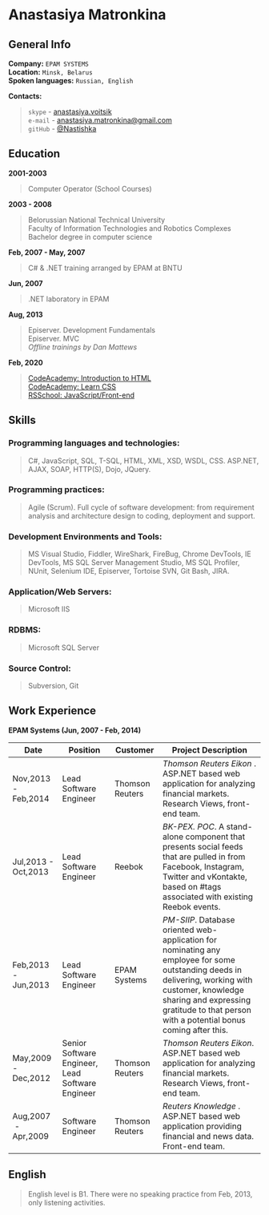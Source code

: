 # Anastasiya Matronkina

## General Info

**Company:**            `EPAM SYSTEMS`  
**Location:**           `Minsk, Belarus`  
**Spoken languages:**   `Russian, English`

**Contacts:**  
> `skype` - [anastasiya.voitsik](skype:anastasiya.voitsik?userinfo)  
> `e-mail` - [anastasiya.matronkina@gmail.com](mailto:anastasiya.matronkina@gmail.com)  
> `gitHub` - [@Nastishka](https://github.com/Nastishka)

## Education

**2001-2003**
> Computer Operator (School Courses)

**2003 - 2008**
> Belorussian National Technical University  
> Faculty of Information Technologies and Robotics Complexes  
> Bachelor degree in computer science

**Feb, 2007 - May, 2007**
> C# & .NET training arranged by EPAM at BNTU

**Jun, 2007**
> .NET laboratory in EPAM

**Aug, 2013**
> Episerver. Development Fundamentals  
> Episerver. MVC  
> *Offline trainings by Dan Mattews*

**Feb, 2020**
> [CodeAcademy: Introduction to HTML](https://www.codecademy.com/profiles/anastasiyaMatronkina6263081298)  
> [CodeAcademy: Learn CSS](https://www.codecademy.com/profiles/anastasiyaMatronkina6263081298)  
> [RSSchool: JavaScript/Front-end](https://rs.school/js/)

## Skills

### **Programming languages and technologies:**
> C#, JavaScript, SQL, T-SQL, HTML, XML, XSD, WSDL, CSS.
> ASP.NET, AJAX, SOAP, HTTP(S), Dojo, JQuery.

### **Programming practices:**
> Agile (Scrum). Full cycle of software development: from requirement analysis and architecture design to coding, deployment and support.

### **Development Environments and Tools:**
> MS Visual Studio, Fiddler, WireShark, FireBug, Chrome DevTools, IE DevTools, MS SQL Server Management Studio, MS SQL Profiler, NUnit, Selenium IDE, Episerver, Tortoise SVN, Git Bash, JIRA.

### **Application/Web Servers:**
> Microsoft IIS

### **RDBMS:**
> Microsoft SQL Server

### Source Control:
> Subversion, Git

## Work Experience

**EPAM Systems (Jun, 2007 - Feb, 2014)**

Date | Position | Customer | Project Description
------------ | ------------- | ------------- | -------------
Nov,2013  -  Feb,2014 | Lead Software Engineer | Thomson Reuters | *Thomson Reuters Eikon* . ASP.NET based web application for analyzing financial markets. Research Views, front-end team.
Jul,2013  -  Oct,2013 | Lead Software Engineer | Reebok | *BK-PEX. POC*. A stand-alone component that presents social feeds that are pulled in from Facebook, Instagram, Twitter and vKontakte, based on #tags associated with existing Reebok events.
Feb,2013  -  Jun,2013 | Lead Software Engineer | EPAM Systems | *PM-SIIP*. Database oriented web-application for nominating any employee for some outstanding deeds in delivering, working with customer, knowledge sharing and expressing gratitude to that person with a potential bonus coming after this.
May,2009  -  Dec,2012 | Senior Software Engineer, Lead Software Engineer | Thomson Reuters | *Thomson Reuters Eikon*. ASP.NET based web application for analyzing financial markets. Research Views, front-end team.
 Aug,2007  -  Apr,2009 | Software Engineer | Thomson Reuters | *Reuters Knowledge* . ASP.NET based web application providing financial and news data. Front-end team.

## English

> English level is B1. There were no speaking practice from Feb, 2013, only listening activities.
